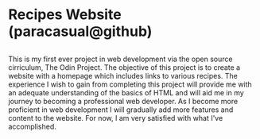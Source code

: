 # Recipes Website (paracasual@github)
## 

This is my first ever project in web development via the open source cirriculum, The Odin Project. The objective of this project is to create a website with a homepage which includes links to various recipes. The experience I wish to gain from completing this project will provide me with an adequate understanding of the basics of HTML and will aid me in my journey to becoming a professional web developer.
As I become more proficient in web development I will gradually add more features and content to the website. For now, I am very satisfied with what I've accomplished.
